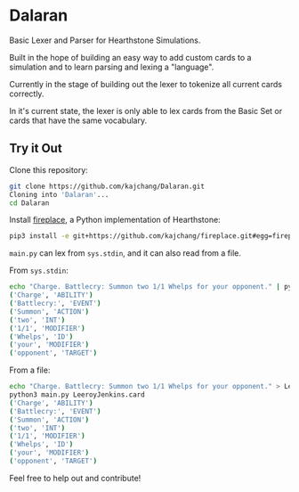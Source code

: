 # Dalaran

Basic Lexer and Parser for Hearthstone Simulations.

Built in the hope of building an easy way to add custom cards to a simulation and to learn parsing and lexing a "language".

Currently in the stage of building out the lexer to tokenize all current cards correctly.

In it's current state, the lexer is only able to lex cards from the Basic Set or cards that have the same vocabulary.

## Try it Out


Clone this repository:

```bash
git clone https://github.com/kajchang/Dalaran.git
Cloning into 'Dalaran'...
cd Dalaran
```

Install [fireplace](https://github.com/jleclanche/fireplace), a Python implementation of Hearthstone:
```bash
pip3 install -e git+https://github.com/kajchang/fireplace.git#egg=fireplace
```

`main.py` can lex from `sys.stdin`, and it can also read from a file.

From `sys.stdin`:

```bash
echo "Charge. Battlecry: Summon two 1/1 Whelps for your opponent." | python3 main.py
('Charge', 'ABILITY')
('Battlecry:', 'EVENT')
('Summon', 'ACTION')
('two', 'INT')
('1/1', 'MODIFIER')
('Whelps', 'ID')
('your', 'MODIFIER')
('opponent', 'TARGET')
```

From a file:

```bash
echo "Charge. Battlecry: Summon two 1/1 Whelps for your opponent." > LeeroyJenkins.card
python3 main.py LeeroyJenkins.card
('Charge', 'ABILITY')
('Battlecry:', 'EVENT')
('Summon', 'ACTION')
('two', 'INT')
('1/1', 'MODIFIER')
('Whelps', 'ID')
('your', 'MODIFIER')
('opponent', 'TARGET')
```

Feel free to help out and contribute!
